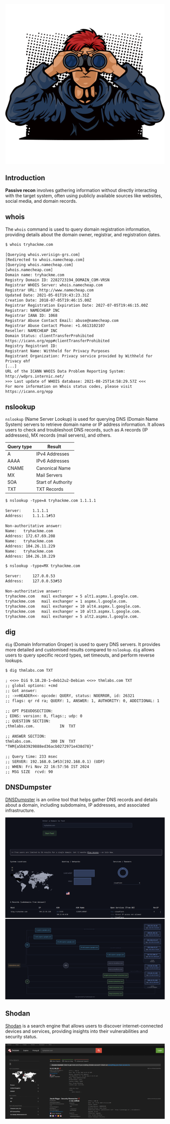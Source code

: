 ![](8f20f6a9ac029fba68066a06cb17611e.png)
## Introduction

**Passive recon** involves gathering information without directly interacting with the target system, often using publicly available sources like websites, social media, and domain records.

## whois

The `whois` command is used to query domain registration information, providing details about the domain owner, registrar, and registration dates.

```
$ whois tryhackme.com

[Querying whois.verisign-grs.com]
[Redirected to whois.namecheap.com]
[Querying whois.namecheap.com]
[whois.namecheap.com]
Domain name: tryhackme.com
Registry Domain ID: 2282723194_DOMAIN_COM-VRSN
Registrar WHOIS Server: whois.namecheap.com
Registrar URL: http://www.namecheap.com
Updated Date: 2021-05-01T19:43:23.31Z
Creation Date: 2018-07-05T19:46:15.00Z
Registrar Registration Expiration Date: 2027-07-05T19:46:15.00Z
Registrar: NAMECHEAP INC
Registrar IANA ID: 1068
Registrar Abuse Contact Email: abuse@namecheap.com
Registrar Abuse Contact Phone: +1.6613102107
Reseller: NAMECHEAP INC
Domain Status: clientTransferProhibited https://icann.org/epp#clientTransferProhibited
Registry Registrant ID: 
Registrant Name: Withheld for Privacy Purposes
Registrant Organization: Privacy service provided by Withheld for Privacy ehf
[...]
URL of the ICANN WHOIS Data Problem Reporting System: http://wdprs.internic.net/
>>> Last update of WHOIS database: 2021-08-25T14:58:29.57Z <<<
For more information on Whois status codes, please visit https://icann.org/epp
```

## nslookup

`nslookup` (Name Server Lookup) is  used for querying DNS (Domain Name System) servers to retrieve domain name or IP address information. It allows users to check and troubleshoot DNS records, such as A records (IP addresses), MX records (mail servers), and others.

|Query type|Result|
|---|---|
|A|IPv4 Addresses|
|AAAA|IPv6 Addresses|
|CNAME|Canonical Name|
|MX|Mail Servers|
|SOA|Start of Authority|
|TXT|TXT Records|

```
$ nslookup -type=A tryhackme.com 1.1.1.1

Server:		1.1.1.1
Address:	1.1.1.1#53

Non-authoritative answer:
Name:	tryhackme.com
Address: 172.67.69.208
Name:	tryhackme.com
Address: 104.26.11.229
Name:	tryhackme.com
Address: 104.26.10.229
```

```
$ nslookup -type=MX tryhackme.com

Server:		127.0.0.53
Address:	127.0.0.53#53

Non-authoritative answer:
tryhackme.com	mail exchanger = 5 alt1.aspmx.l.google.com.
tryhackme.com	mail exchanger = 1 aspmx.l.google.com.
tryhackme.com	mail exchanger = 10 alt4.aspmx.l.google.com.
tryhackme.com	mail exchanger = 10 alt3.aspmx.l.google.com.
tryhackme.com	mail exchanger = 5 alt2.aspmx.l.google.com.
```

## dig

`dig` (Domain Information Groper) is used to query DNS servers. It provides more detailed and customised results compared to `nslookup`. `dig` allows users to query specific record types, set timeouts, and perform reverse lookups.

```
$ dig thmlabs.com TXT

; <<>> DiG 9.18.28-1~deb12u2-Debian <<>> thmlabs.com TXT
;; global options: +cmd
;; Got answer:
;; ->>HEADER<<- opcode: QUERY, status: NOERROR, id: 26321
;; flags: qr rd ra; QUERY: 1, ANSWER: 1, AUTHORITY: 0, ADDITIONAL: 1

;; OPT PSEUDOSECTION:
; EDNS: version: 0, flags:; udp: 0
;; QUESTION SECTION:
;thmlabs.com.			IN	TXT

;; ANSWER SECTION:
thmlabs.com.		300	IN	TXT	"THM{a5b83929888ed36acb0272971e438d78}"

;; Query time: 233 msec
;; SERVER: 192.168.0.1#53(192.168.0.1) (UDP)
;; WHEN: Fri Nov 22 16:57:56 IST 2024
;; MSG SIZE  rcvd: 90
```

## DNSDumpster

[DNSDumpster](https://dnsdumpster.com/) is an online tool that helps gather DNS records and details about a domain, including subdomains, IP addresses, and associated infrastructure.

![](Pasted%20image%2020241122170212.png)
![](Pasted%20image%2020241122170249.png)

## Shodan

[Shodan](https://www.shodan.io/) is a search engine that allows users to discover internet-connected devices and services, providing insights into their vulnerabilities and security status.

![](Pasted%20image%2020241122170549.png)